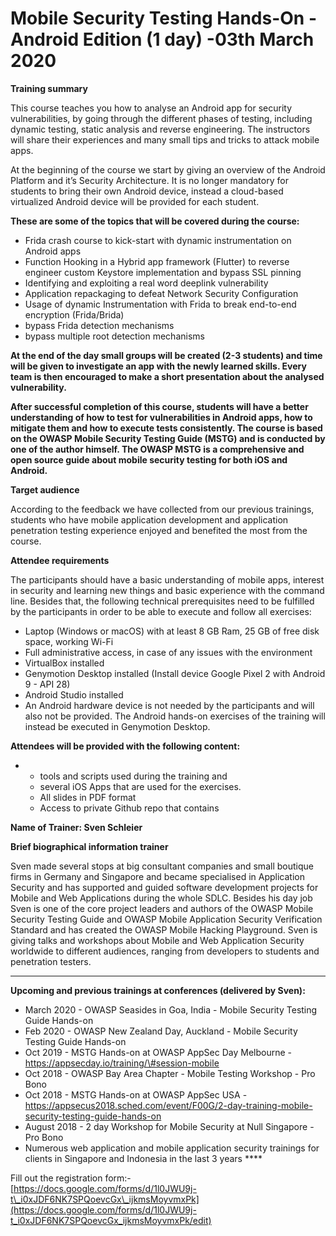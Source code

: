 # Mobile Security Testing Hands-On - Android Edition \(1 day\)  -03th March 2020

**Training summary**

This course teaches you how to analyse an Android app for security vulnerabilities, by going through the different phases of testing, including dynamic testing, static analysis and reverse engineering. The instructors will share their experiences and many small tips and tricks to attack mobile apps.

At the beginning of the course we start by giving an overview of the Android Platform and it’s Security Architecture.  It is no longer mandatory for students to bring their own Android device, instead a cloud-based virtualized Android device will be provided for each student. 

**These are some of the topics that will be covered during the course:**

* Frida crash course to kick-start with dynamic instrumentation on Android apps 
* Function Hooking in a Hybrid app framework \(Flutter\) to reverse engineer custom Keystore implementation and bypass SSL pinning 
* Identifying and exploiting a real word deeplink vulnerability 
* Application repackaging to defeat Network Security Configuration
* Usage of dynamic Instrumentation with Frida to break end-to-end encryption \(Frida/Brida\)
* bypass Frida detection mechanisms
* bypass multiple root detection mechanisms

**At the end of the day small groups will be created \(2-3 students\) and time will be given to investigate an app with the newly learned skills. Every team is then encouraged to make a short presentation about the analysed vulnerability.**

**After successful completion of this course, students will have a better understanding of how to test for vulnerabilities in Android apps, how to mitigate them and how to execute tests consistently. The course is based on the OWASP Mobile Security Testing Guide \(MSTG\) and is conducted by one of the author himself. The OWASP MSTG is a comprehensive and open source guide about mobile security testing for both iOS and Android.** 

**Target audience**

According to the feedback we have collected from our previous trainings, students who have mobile application development and application penetration testing experience enjoyed and benefited the most from the course.   
  
**Attendee requirements** 

The participants should have a basic understanding of mobile apps, interest in security and learning new things and basic experience with the command line. Besides that, the following technical prerequisites need to be fulfilled by the participants in order to be able to execute and follow all exercises:  


* Laptop \(Windows or macOS\) with at least 8 GB Ram, 25 GB of free disk space, working Wi-Fi
* Full administrative access, in case of any issues with the environment
* VirtualBox installed
* Genymotion Desktop installed \(Install device Google Pixel 2 with Android 9 - API 28\)
* Android Studio installed 
* An Android hardware device is not needed by the participants and will also not be provided. The Android hands-on exercises of the training will instead be executed in Genymotion Desktop.

**Attendees will be provided with the following content:**

* * tools and scripts used during the training and
  * several iOS Apps that are used for the exercises.
  * All slides in PDF format 
  * Access to private Github repo that contains

**Name of Trainer: Sven Schleier**

**Brief biographical information trainer**

Sven made several stops at big consultant companies and small boutique firms in Germany and Singapore and became specialised in Application Security and has supported and guided software development projects for Mobile and Web Applications during the whole SDLC. Besides his day job Sven is one of the core project leaders and authors of the OWASP Mobile Security Testing Guide and OWASP Mobile Application Security Verification Standard and has created the OWASP Mobile Hacking Playground. Sven is giving talks and workshops about Mobile and Web Application Security worldwide to different audiences, ranging from developers to students and penetration testers.  
****

**Upcoming and previous trainings at conferences \(delivered by Sven\):**

* March 2020 - OWASP Seasides in Goa, India - Mobile Security Testing Guide Hands-on
* Feb 2020 - OWASP New Zealand Day, Auckland - Mobile Security Testing Guide Hands-on
* Oct 2019 - MSTG Hands-on at OWASP AppSec Day Melbourne - https://appsecday.io/training/\#session-mobile
* Oct 2018 - OWASP Bay Area Chapter - Mobile Testing Workshop - Pro Bono
* Oct 2018 - MSTG Hands-on at OWASP AppSec USA - https://appsecus2018.sched.com/event/F00G/2-day-training-mobile-security-testing-guide-hands-on
* August 2018 - 2 day Workshop for Mobile Security at Null Singapore - Pro Bono
* Numerous web application and mobile application security trainings for clients in Singapore and Indonesia in the last 3 years ****

Fill out the registration form:-  
[https://docs.google.com/forms/d/1l0JWU9j-t\_i0xJDF6NK7SPQoevcGx\_ijkmsMoyvmxPk](https://docs.google.com/forms/d/1l0JWU9j-t_i0xJDF6NK7SPQoevcGx_ijkmsMoyvmxPk/edit) 

